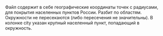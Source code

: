 Файл содержит в себе географические координаты точек с радиусами, для покрытия населенных пунктов России. Разбит по областям. Окружности не пересекаются (либо пересечения не значительны). В колонке city указан крупный населенный пункт, попадающий в окружность.
